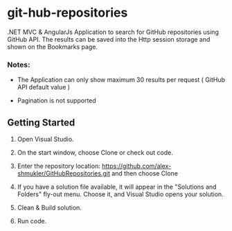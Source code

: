 # git-hub-repositories

.NET MVC &amp; AngularJs Application to search for GitHub repositories using GitHub API.
The results can be saved into the Http session storage and shown on the Bookmarks page.

### Notes:

* The Application can only show maximum 30 results per request ( GitHub API default value )

* Pagination is not supported


## Getting Started

1. Open Visual Studio.

2. On the start window, choose Clone or check out code.

3. Enter the repository location: https://github.com/alex-shmukler/GitHubRepositories.git and then choose Clone
 
4. If you have a solution file available, it will appear in the "Solutions and Folders" fly-out menu. 
   Choose it, and Visual Studio opens your solution.

5. Clean & Build solution.

6. Run code.
